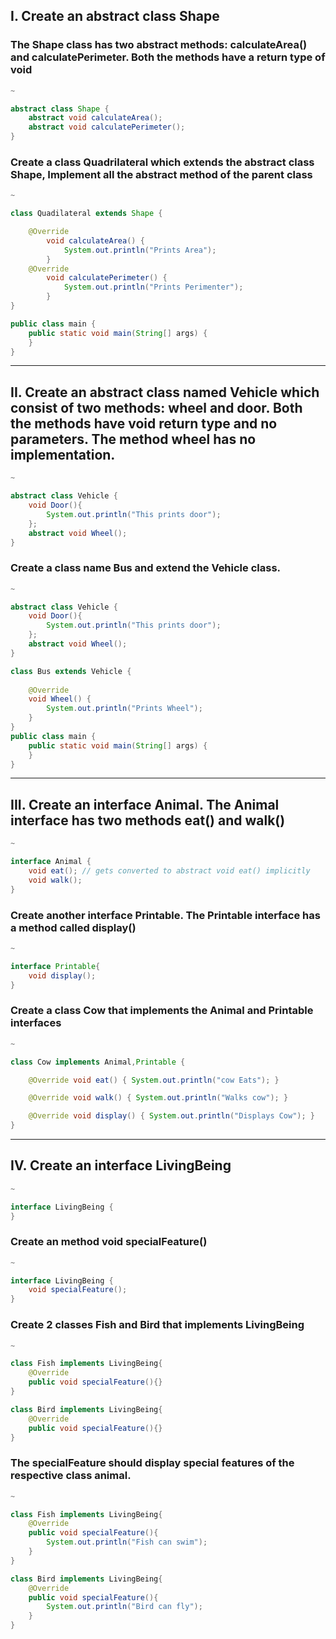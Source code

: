 ## I. Create an abstract class Shape
### The Shape class has two abstract methods: calculateArea() and calculatePerimeter. Both the methods have a return type of void
 
```java
~

abstract class Shape {
    abstract void calculateArea();
    abstract void calculatePerimeter();
}
```
> 
### Create a class Quadrilateral which extends the abstract class Shape, Implement all the abstract method of the parent class

```java
~

class Quadilateral extends Shape {

    @Override 
        void calculateArea() {
            System.out.println("Prints Area");
        }
    @Override 
        void calculatePerimeter() {
            System.out.println("Prints Perimenter");
        }
}

public class main {
    public static void main(String[] args) {
    }
}
```

--- 

## II. Create an abstract class named Vehicle which consist of two methods: wheel and door. Both the methods have void return type and no parameters. The method wheel has no implementation.
```java
~

abstract class Vehicle {
    void Door(){
        System.out.println("This prints door");
    };
    abstract void Wheel();
}
```
> 
### Create a class name Bus and extend the Vehicle class.
```java
~

abstract class Vehicle {
    void Door(){
        System.out.println("This prints door");
    };
    abstract void Wheel();
}

class Bus extends Vehicle {
   
    @Override 
    void Wheel() {
        System.out.println("Prints Wheel");
    }
}
public class main {
    public static void main(String[] args) {
    }
}
```
---

## III. Create an interface Animal. The Animal interface has two methods eat() and walk()

```java
~

interface Animal {
    void eat(); // gets converted to abstract void eat() implicitly
    void walk();
}
```
>

### Create another interface Printable. The Printable interface has a method called display()
```java
~

interface Printable{
    void display();
}
```

> 
### Create a class Cow that implements the Animal and Printable interfaces
```java
~

class Cow implements Animal,Printable {

    @Override void eat() { System.out.println("cow Eats"); }

    @Override void walk() { System.out.println("Walks cow"); }

    @Override void display() { System.out.println("Displays Cow"); }
}
```

---

## IV. Create an interface LivingBeing

```java
~

interface LivingBeing {
}

```

### Create an method void specialFeature()
```java
~

interface LivingBeing {
    void specialFeature(); 
}
```

### Create 2 classes Fish and Bird that implements LivingBeing
```java
~

class Fish implements LivingBeing{
    @Override
    public void specialFeature(){}
}

class Bird implements LivingBeing{
    @Override
    public void specialFeature(){}
}
```

### The specialFeature should display special features of the respective class animal.

```java
~

class Fish implements LivingBeing{
    @Override
    public void specialFeature(){
        System.out.println("Fish can swim");
    }
}

class Bird implements LivingBeing{
    @Override
    public void specialFeature(){
        System.out.println("Bird can fly");
    }
}
```
